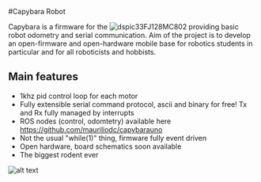 #Capybara Robot

Capybara is a firmware for the ![dspic33FJ128MC802](http://www.microchip.com/wwwproducts/Devices.aspx?product=dsPIC33FJ128MC802) providing basic robot odometry and serial communication.
Aim of the project is to develop an open-firmware and open-hardware mobile base for robotics students in particular 
and for all roboticists and hobbists.

## Main features
* 1khz pid control loop for each motor
* Fully extensible serial command protocol, ascii and binary for free! Tx and Rx fully managed by interrupts
* ROS nodes (control, odomtetry) available here https://github.com/mauriliodc/capybarauno
* Not the usual "while(1)" thing, firmware fully event driven
* Open hardware, board schematics soon available
* The biggest rodent ever

![alt text](http://i.imgur.com/QOzCvIJ.jpg "Capybara")



